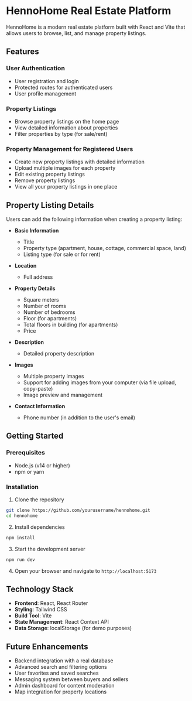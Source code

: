 # HennoHome Real Estate Platform

HennoHome is a modern real estate platform built with React and Vite that allows users to browse, list, and manage property listings.

## Features

### User Authentication
- User registration and login
- Protected routes for authenticated users
- User profile management

### Property Listings
- Browse property listings on the home page
- View detailed information about properties
- Filter properties by type (for sale/rent)

### Property Management for Registered Users
- Create new property listings with detailed information
- Upload multiple images for each property
- Edit existing property listings
- Remove property listings
- View all your property listings in one place

## Property Listing Details

Users can add the following information when creating a property listing:

- **Basic Information**
  - Title
  - Property type (apartment, house, cottage, commercial space, land)
  - Listing type (for sale or for rent)

- **Location**
  - Full address

- **Property Details**
  - Square meters
  - Number of rooms
  - Number of bedrooms
  - Floor (for apartments)
  - Total floors in building (for apartments)
  - Price

- **Description**
  - Detailed property description

- **Images**
  - Multiple property images
  - Support for adding images from your computer (via file upload, copy-paste)
  - Image preview and management

- **Contact Information**
  - Phone number (in addition to the user's email)

## Getting Started

### Prerequisites
- Node.js (v14 or higher)
- npm or yarn

### Installation

1. Clone the repository
```bash
git clone https://github.com/yourusername/hennohome.git
cd hennohome
```

2. Install dependencies
```bash
npm install
```

3. Start the development server
```bash
npm run dev
```

4. Open your browser and navigate to `http://localhost:5173`

## Technology Stack

- **Frontend**: React, React Router
- **Styling**: Tailwind CSS
- **Build Tool**: Vite
- **State Management**: React Context API
- **Data Storage**: localStorage (for demo purposes)

## Future Enhancements

- Backend integration with a real database
- Advanced search and filtering options
- User favorites and saved searches
- Messaging system between buyers and sellers
- Admin dashboard for content moderation
- Map integration for property locations

